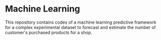 # Machine Learning
This repository contains codes of a machine learning predictive framework for a complex experimental dataset to forecast and estimate the number of customer's purchased products for a shop.
